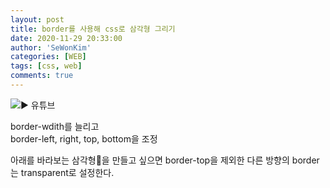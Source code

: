 ```yaml
---
layout: post
title: border를 사용해 css로 삼각형 그리기
date: 2020-11-29 20:33:00
author: 'SeWonKim'
categories: [WEB]
tags: [css, web]
comments: true
---
```


![▶ 유튜브](https://youtu.be/fFJH6dguuqo?t=402)

border-wdith를 늘리고  
border-left, right, top, bottom을 조정

아래를 바라보는 삼각형🔻을 만들고 싶으면 border-top을 제외한 다른 방향의 border는 transparent로 설정한다.
